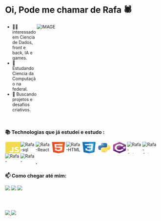 

 # Oi, Pode me chamar de Rafa 🕷️
 
 <img align="right" alt="IMAGE" src="https://github.com/rafnaves/rafnaves/assets/112995259/7520da29-d328-42be-83d3-41d6bb1d4ce6" width="400" height="300" />
 
- 👨‍💻 interessado em Ciencia de Dados, front e back, IA e games.
- 🔭 Estudando Ciencia da Computação na federal.
- 🚀 Buscando projetos e desafios criativos.
<br>

### 📚 Technologias que já estudei e estudo : 
<div>
 <img align="left" alt="Rafa-Js" height="37.5" width="50" src="https://raw.githubusercontent.com/devicons/devicon/master/icons/javascript/javascript-plain.svg">
 <img align="left" alt="Rafa-sql" height="37.5" width="50" src="https://cdn.jsdelivr.net/gh/devicons/devicon/icons/postgresql/postgresql-plain-wordmark.svg" />    
 <img align="left" alt="Rafa-React" height="37.5" width="50" src="https://cdn.jsdelivr.net/gh/devicons/devicon/icons/c/c-original.svg" />
 <img align="left" alt="Rafa-HTML" height="37.5" width="50" src="https://raw.githubusercontent.com/devicons/devicon/master/icons/html5/html5-original.svg">
<img align="left" alt="Rafa-HTML" height="37.5" width="50" src="https://cdn.jsdelivr.net/gh/devicons/devicon/icons/vuejs/vuejs-original.svg" />     
 <img align="left" alt="Rafa-CSS" height="37.5" width="50" src="https://raw.githubusercontent.com/devicons/devicon/master/icons/css3/css3-original.svg">
 <img align="left" alt="Rafa-Python" height="37.5" width="50" src="https://raw.githubusercontent.com/devicons/devicon/master/icons/python/python-original.svg">
 <img align="left" alt="Rafa-Csharp" height="37.5" width="50" src="https://raw.githubusercontent.com/devicons/devicon/master/icons/csharp/csharp-original.svg">
 <img align="left" alt="Rafa-Csharp" height="37.5" width="50" src="https://cdn.jsdelivr.net/gh/devicons/devicon/icons/figma/figma-original.svg" />
 <img align="left" alt="Rafa-Csharp" height="37.5" width="50" src="https://cdn.jsdelivr.net/gh/devicons/devicon/icons/java/java-plain.svg" />
 <img align="left" alt="Rafa-Csharp" height="37.5" width="50" src="https://cdn.jsdelivr.net/gh/devicons/devicon/icons/arduino/arduino-original.svg" />
 <img align="left" alt="Rafa-Csharp" height="37.5" width="50" src="https://cdn.jsdelivr.net/gh/devicons/devicon/icons/postgresql/postgresql-plain-wordmark.svg" />
</div>

<br><br>

###    .
### 📫 Como chegar até mim:
<div>
<a href="https://instagram.com/rafnaves" target="_blank"><img src="https://img.shields.io/badge/-Instagram-%23E4405F?style=for-the-badge&logo=instagram&logoColor=white" target="_blank"></a>
<a href = "mailto:rafaelnavesdev@gmail.com"><img src="https://img.shields.io/badge/-Gmail-%23333?style=for-the-badge&logo=gmail&logoColor=white" target="_blank"></a>
<a href="https://www.linkedin.com/in/rafaella-ballerini-45875016a" target="_blank"><img src="https://img.shields.io/badge/-LinkedIn-%230077B5?style=for-the-badge&logo=linkedin&logoColor=white" target="_blank"></a> 
</div>

<br><br>

  <div>
 <a href="https://github.com/rafnaves">
 <img height="160em" src="https://github-readme-stats.vercel.app/api/top-langs/?username=rafnaves&layout=compact&langs_count=7&theme=github_dark"/>
 <img height="160em" src="https://github-readme-stats.vercel.app/api?username=rafnaves&show_icons=true&theme=github_darkt&include_all_commits=true&count_private=true"/>
</div>

